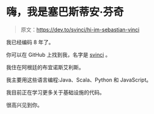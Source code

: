 # 嗨，我是塞巴斯蒂安·芬奇

> 原文：<https://dev.to/svinci/hi-im-sebastian-vinci>

我已经编码 8 年了。

你可以在 GitHub 上找到我，名字是 [svinci](https://github.com/svinci) 。

我住在阿根廷的布宜诺斯艾利斯。

我主要用这些语言编程:Java、Scala、Python 和 JavaScript。

我目前正在学习更多关于基础设施的代码。

很高兴见到你。